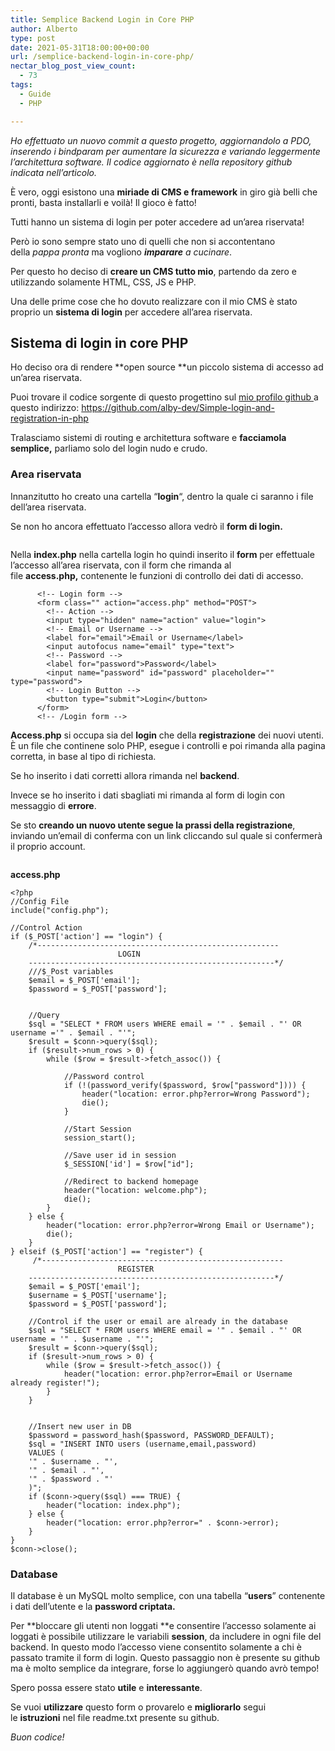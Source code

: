 ```yaml
---
title: Semplice Backend Login in Core PHP
author: Alberto
type: post
date: 2021-05-31T18:00:00+00:00
url: /semplice-backend-login-in-core-php/
nectar_blog_post_view_count:
  - 73
tags:
  - Guide
  - PHP

---
```

<p class="has-vivid-red-color has-text-color">
  <em>Ho effettuato un nuovo commit a questo progetto, aggiornandolo a PDO, inserendo i bindparam per aumentare la sicurezza e variando leggermente l’architettura software. Il codice aggiornato è nella repository github indicata nell’articolo.</em>
</p>

È vero, oggi esistono una&nbsp;**miriade di CMS e framework**&nbsp;in giro già belli che pronti, basta installarli e voilà! Il gioco è fatto!

Tutti hanno un sistema di login per poter accedere ad un’area riservata!

Però io sono sempre stato uno di quelli che non si accontentano della&nbsp;_pappa pronta_&nbsp;ma vogliono&nbsp;_**imparare**&nbsp;a cucinare_.

Per questo ho deciso di&nbsp;**creare un CMS tutto mio**, partendo da zero e utilizzando solamente HTML, CSS, JS e PHP.

Una delle prime cose che ho dovuto realizzare con il mio CMS è stato proprio un&nbsp;**sistema di login**&nbsp;per accedere all’area riservata.

## Sistema di login in core PHP

Ho deciso ora di rendere&nbsp;**open source&nbsp;**un piccolo sistema di accesso ad un’area riservata.

Puoi trovare il codice sorgente di questo progettino sul&nbsp;<a href="https://github.com/alby-dev" target="_blank" rel="noreferrer noopener">mio profilo github&nbsp;</a>a questo indirizzo:&nbsp;[ht][1]<a href="https://github.com/alby-dev/Simple-login-and-registration-in-php" target="_blank" rel="noreferrer noopener">tps://github.com/alby-dev/Simple-login-and-registration-in-php</a>

Tralasciamo sistemi di routing e architettura software e&nbsp;**facciamola semplice,**&nbsp;parliamo solo del login nudo e crudo.

### Area riservata

Innanzitutto ho creato una cartella “**login**“, dentro la quale ci saranno i file dell’area riservata.

Se non ho ancora effettuato l’accesso allora vedrò il&nbsp;**form di login.**<figure class="wp-block-image">

<img decoding="async" src="https://albertoreineri.it/wp-content/uploads/2020/04/image.png" alt="" /> </figure>

Nella&nbsp;**index.php**&nbsp;nella cartella login ho quindi inserito il&nbsp;**form**&nbsp;per effettuale l’accesso all’area riservata, con il form che rimanda al file&nbsp;**access.php,**&nbsp;contenente le funzioni di controllo dei dati di accesso.

<pre class="wp-block-code"><code>      &lt;!-- Login form --&gt;
      &lt;form class="" action="access.php" method="POST"&gt;
        &lt;!-- Action --&gt;
        &lt;input type="hidden" name="action" value="login"&gt;
        &lt;!-- Email or Username --&gt;
        &lt;label for="email"&gt;Email or Username&lt;/label&gt;
        &lt;input autofocus name="email" type="text"&gt;
        &lt;!-- Password --&gt;
        &lt;label for="password"&gt;Password&lt;/label&gt;
        &lt;input name="password" id="password" placeholder="" type="password"&gt;
        &lt;!-- Login Button --&gt;
        &lt;button type="submit"&gt;Login&lt;/button&gt;
      &lt;/form&gt;
      &lt;!-- /Login form --&gt;</code></pre>

**Access.php**&nbsp;si occupa sia del&nbsp;**login**&nbsp;che della&nbsp;**registrazione**&nbsp;dei nuovi utenti. È un file che continene solo PHP, esegue i controlli e poi rimanda alla pagina corretta, in base al tipo di richiesta.

Se ho inserito i dati corretti allora rimanda nel&nbsp;**backend**.

Invece se ho inserito i dati sbagliati mi rimanda al form di login con messaggio di&nbsp;**errore**.

Se sto&nbsp;**creando un nuovo utente segue la prassi della registrazione**, inviando un’email di conferma con un link cliccando sul quale si confermerà il proprio account.<figure class="wp-block-image">

<img decoding="async" src="https://albertoreineri.it/wp-content/uploads/2020/04/image-1.png" alt="" /> </figure>

**access.php**

<pre class="wp-block-code"><code>&lt;?php
//Config File
include("config.php");

//Control Action
if ($_POST&#91;'action'] == "login") {
    /*------------------------------------------------------
                        LOGIN
    -------------------------------------------------------*/
    ///$_Post variables
    $email = $_POST&#91;'email'];
    $password = $_POST&#91;'password'];


    //Query
    $sql = "SELECT * FROM users WHERE email = '" . $email . "' OR username ='" . $email . "'";
    $result = $conn-&gt;query($sql);
    if ($result-&gt;num_rows &gt; 0) {
        while ($row = $result-&gt;fetch_assoc()) {

            //Password control
            if (!(password_verify($password, $row&#91;"password"]))) {
                header("location: error.php?error=Wrong Password");
                die();
            }

            //Start Session
            session_start();

            //Save user id in session
            $_SESSION&#91;'id'] = $row&#91;"id"];

            //Redirect to backend homepage
            header("location: welcome.php");
            die();
        }
    } else {
        header("location: error.php?error=Wrong Email or Username");
        die();
    }
} elseif ($_POST&#91;'action'] == "register") {
     /*------------------------------------------------------
                        REGISTER
    -------------------------------------------------------*/
    $email = $_POST&#91;'email'];
    $username = $_POST&#91;'username'];
    $password = $_POST&#91;'password'];

    //Control if the user or email are already in the database
    $sql = "SELECT * FROM users WHERE email = '" . $email . "' OR username = '" . $username . "'";
    $result = $conn-&gt;query($sql);
    if ($result-&gt;num_rows &gt; 0) {
        while ($row = $result-&gt;fetch_assoc()) {
            header("location: error.php?error=Email or Username already register!");
        }
    }


    //Insert new user in DB
    $password = password_hash($password, PASSWORD_DEFAULT);
    $sql = "INSERT INTO users (username,email,password)
    VALUES (
    '" . $username . "',
    '" . $email . "',
    '" . $password . "'
    )";
    if ($conn-&gt;query($sql) === TRUE) {
        header("location: index.php");
    } else {
        header("location: error.php?error=" . $conn-&gt;error);
    }
}
$conn-&gt;close();</code></pre>

### Database

Il database è un MySQL molto semplice, con una tabella “**users**” contenente i dati dell’utente e la&nbsp;**password criptata.**

Per&nbsp;**bloccare gli utenti non loggati&nbsp;**e consentire l’accesso solamente ai loggati è possibile utilizzare le variabili&nbsp;**session**, da includere in ogni file del backend. In questo modo l’accesso viene consentito solamente a chi è passato tramite il form di login. Questo passaggio non è presente su github ma è molto semplice da integrare, forse lo aggiungerò quando avrò tempo!

Spero possa essere stato&nbsp;**utile**&nbsp;e&nbsp;**interessante**.

Se vuoi&nbsp;**utilizzare**&nbsp;questo form o provarelo e&nbsp;**migliorarlo**&nbsp;segui le&nbsp;**istruzioni**&nbsp;nel file readme.txt presente su github.

_Buon codice!_

 [1]: https://github.com/alby-dev/Simple-login-and-registration-in-php